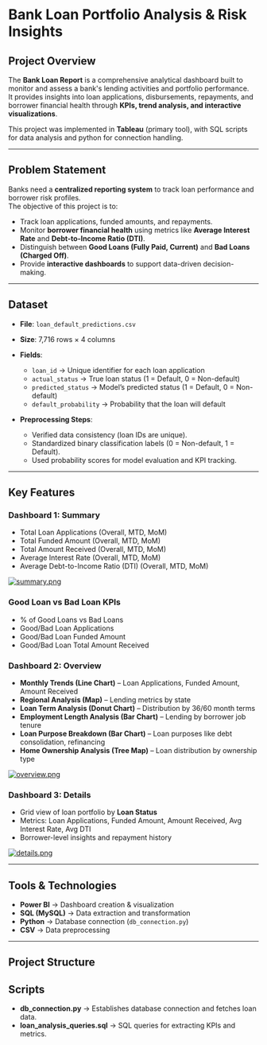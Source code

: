 # Bank Loan Portfolio Analysis & Risk Insights

## Project Overview
The **Bank Loan Report** is a comprehensive analytical dashboard built to monitor and assess a bank's lending activities and portfolio performance.  
It provides insights into loan applications, disbursements, repayments, and borrower financial health through **KPIs, trend analysis, and interactive visualizations**.  

This project was implemented in **Tableau** (primary tool), with SQL scripts for data analysis and python for connection handling.  

---

## Problem Statement
Banks need a **centralized reporting system** to track loan performance and borrower risk profiles.  
The objective of this project is to:  
- Track loan applications, funded amounts, and repayments.  
- Monitor **borrower financial health** using metrics like **Average Interest Rate** and **Debt-to-Income Ratio (DTI)**.  
- Distinguish between **Good Loans (Fully Paid, Current)** and **Bad Loans (Charged Off)**.  
- Provide **interactive dashboards** to support data-driven decision-making.  

---

## Dataset
- **File**: `loan_default_predictions.csv`  
- **Size**: 7,716 rows × 4 columns  
- **Fields**:
  - `loan_id` → Unique identifier for each loan application  
  - `actual_status` → True loan status (1 = Default, 0 = Non-default)  
  - `predicted_status` → Model’s predicted status (1 = Default, 0 = Non-default)  
  - `default_probability` → Probability that the loan will default  

- **Preprocessing Steps**:
  - Verified data consistency (loan IDs are unique).  
  - Standardized binary classification labels (0 = Non-default, 1 = Default).  
  - Used probability scores for model evaluation and KPI tracking.  

---

## Key Features

### Dashboard 1: Summary
- Total Loan Applications (Overall, MTD, MoM)  
- Total Funded Amount (Overall, MTD, MoM)  
- Total Amount Received (Overall, MTD, MoM)  
- Average Interest Rate (Overall, MTD, MoM)  
- Average Debt-to-Income Ratio (DTI) (Overall, MTD, MoM)

[![summary.png](https://i.postimg.cc/Fz1Rk39K/summary.png)](https://postimg.cc/jn0KGWnV) 

### Good Loan vs Bad Loan KPIs
- % of Good Loans vs Bad Loans  
- Good/Bad Loan Applications  
- Good/Bad Loan Funded Amount  
- Good/Bad Loan Total Amount Received  

### Dashboard 2: Overview
- **Monthly Trends (Line Chart)** – Loan Applications, Funded Amount, Amount Received  
- **Regional Analysis (Map)** – Lending metrics by state  
- **Loan Term Analysis (Donut Chart)** – Distribution by 36/60 month terms  
- **Employment Length Analysis (Bar Chart)** – Lending by borrower job tenure  
- **Loan Purpose Breakdown (Bar Chart)** – Loan purposes like debt consolidation, refinancing  
- **Home Ownership Analysis (Tree Map)** – Loan distribution by ownership type

[![overview.png](https://i.postimg.cc/JzjhX1Wj/overview.png)](https://postimg.cc/CRLYTp5K)

### Dashboard 3: Details
- Grid view of loan portfolio by **Loan Status**  
- Metrics: Loan Applications, Funded Amount, Amount Received, Avg Interest Rate, Avg DTI  
- Borrower-level insights and repayment history

[![details.png](https://i.postimg.cc/nVs9zfMG/details.png)](https://postimg.cc/Lhp8C7tJ)

---

## Tools & Technologies
- **Power BI** → Dashboard creation & visualization  
- **SQL (MySQL)** → Data extraction and transformation  
- **Python** → Database connection (`db_connection.py`)  
- **CSV** → Data preprocessing  

---

## Project Structure


## Scripts
- **db_connection.py** → Establishes database connection and fetches loan data.  
- **loan_analysis_queries.sql** → SQL queries for extracting KPIs and metrics.
